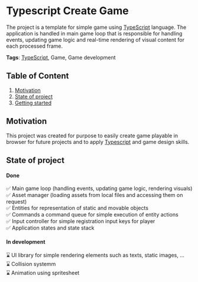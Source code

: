 # Typescript Create Game
The project is a template for simple game using [TypeScript](https://www.typescriptlang.org/) language. The application is handled in main game loop that is responsible for handling events, updating game logic and real-time rendering of visual content for each processed frame.

**Tags**: [TypeScript](https://www.typescriptlang.org/), Game, Game development

## Table of Content
1. [Motivation](#motivation)
2. [State of project](#state-of-project)
3. [Getting started](#gettings-started)

## Motivation
This project was created for purpose to easily create game playable in browser for future projects and to apply [Typescript](https://www.typescriptlang.org/) and game design skills.

## State of project
#### Done
✅ Main game loop (handling events, updating game logic, rendering visuals)<br />
✅ Asset manager (loading assets from local files and accessing them on request)<br />
✅ Entities for representation of static and movable objects<br />
✅ Commands a command queue for simple execution of entity actions<br />
✅ Input controller for simple registration input keys for player<br />
✅ Application states and state stack<br />

#### In development
⌛ UI library for simple rendering elements such as texts, static images, ...<br />
⌛ Collision systemm<br />
⌛ Animation using spritesheet<br />
